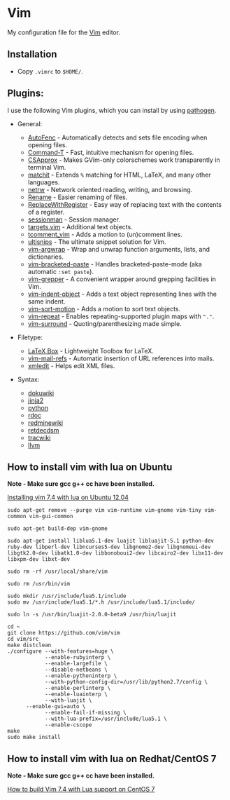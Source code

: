 Vim
===

My configuration file for the [Vim](http://www.vim.org/) editor.

Installation
------------

* Copy `.vimrc` to `$HOME/`.

Plugins:
--------

I use the following Vim plugins, which you can install by using
[pathogen](https://github.com/tpope/vim-pathogen).

* General:
  * [AutoFenc](https://github.com/s3rvac/AutoFenc) - Automatically detects and sets file encoding when opening files.
  * [Command-T](https://github.com/wincent/command-t) - Fast, intuitive mechanism for opening files.
  * [CSApprox](https://github.com/godlygeek/csapprox) - Makes GVim-only colorschemes work transparently in terminal Vim.
  * [matchit](http://www.vim.org/scripts/script.php?script_id=39) - Extends `%` matching for HTML, LaTeX, and many other languages.
  * [netrw](http://www.vim.org/scripts/script.php?script_id=1075) - Network oriented reading, writing, and browsing.
  * [Rename](http://www.vim.org/scripts/script.php?script_id=1928) - Easier renaming of files.
  * [ReplaceWithRegister](https://github.com/vim-scripts/ReplaceWithRegister) - Easy way of replacing text with the contents of a register.
  * [sessionman](http://www.vim.org/scripts/script.php?script_id=2010) - Session manager.
  * [targets.vim](https://github.com/wellle/targets.vim) - Additional text objects.
  * [tcomment_vim](https://github.com/tomtom/tcomment_vim) - Adds a motion to (un)comment lines.
  * [ultisnips](https://github.com/SirVer/ultisnips) - The ultimate snippet solution for Vim.
  * [vim-argwrap](https://github.com/FooSoft/vim-argwrap) - Wrap and unwrap function arguments, lists, and dictionaries.
  * [vim-bracketed-paste](https://github.com/ConradIrwin/vim-bracketed-paste) - Handles bracketed-paste-mode (aka automatic `:set paste`).
  * [vim-grepper](https://github.com/mhinz/vim-grepper) - A convenient wrapper around grepping facilities in Vim.
  * [vim-indent-object](https://github.com/michaeljsmith/vim-indent-object) - Adds a text object representing lines with the same indent.
  * [vim-sort-motion](https://github.com/christoomey/vim-sort-motion) - Adds a motion to sort text objects.
  * [vim-repeat](https://github.com/tpope/vim-repeat) - Enables repeating-supported plugin maps with `"."`.
  * [vim-surround](https://github.com/tpope/vim-surround) - Quoting/parenthesizing made simple.

* Filetype:
  * [LaTeX Box](https://github.com/LaTeX-Box-Team/LaTeX-Box) - Lightweight Toolbox for LaTeX.
  * [vim-mail-refs](https://github.com/sopticek/vim-mail-refs) - Automatic insertion of URL references into mails.
  * [xmledit](https://github.com/sukima/xmledit) - Helps edit XML files.

* Syntax:
  * [dokuwiki](https://github.com/nblock/vim-dokuwiki)
  * [jinja2](https://github.com/Glench/Vim-Jinja2-Syntax)
  * [python](https://github.com/hdima/python-syntax)
  * [rdoc](https://github.com/depuracao/vim-rdoc)
  * [redminewiki](https://github.com/s3rvac/vim-syntax-redminewiki)
  * [retdecdsm](https://github.com/s3rvac/vim-syntax-retdecdsm)
  * [tracwiki](http://www.vim.org/scripts/script.php?script_id=3337)
  * [llvm](https://llvm.org/svn/llvm-project/llvm/trunk/utils/vim/syntax/llvm.vim)


How to install vim with lua on Ubuntu
-------------------------------------
**Note - Make sure gcc g++ cc have been installed.**

[Installing vim 7.4 with lua on Ubuntu 12.04](https://gist.github.com/jdewit/9818870)
```
sudo apt-get remove --purge vim vim-runtime vim-gnome vim-tiny vim-common vim-gui-common

sudo apt-get build-dep vim-gnome

sudo apt-get install liblua5.1-dev luajit libluajit-5.1 python-dev ruby-dev libperl-dev libncurses5-dev libgnome2-dev libgnomeui-dev libgtk2.0-dev libatk1.0-dev libbonoboui2-dev libcairo2-dev libx11-dev libxpm-dev libxt-dev

sudo rm -rf /usr/local/share/vim

sudo rm /usr/bin/vim

sudo mkdir /usr/include/lua5.1/include
sudo mv /usr/include/lua5.1/*.h /usr/include/lua5.1/include/

sudo ln -s /usr/bin/luajit-2.0.0-beta9 /usr/bin/luajit

cd ~
git clone https://github.com/vim/vim
cd vim/src
make distclean
./configure --with-features=huge \
            --enable-rubyinterp \
            --enable-largefile \
            --disable-netbeans \
            --enable-pythoninterp \
            --with-python-config-dir=/usr/lib/python2.7/config \
            --enable-perlinterp \
            --enable-luainterp \
            --with-luajit \
      --enable-gui=auto \
            --enable-fail-if-missing \
            --with-lua-prefix=/usr/include/lua5.1 \
            --enable-cscope
make
sudo make install
```

How to install vim with lua on Redhat/CentOS 7
----------------------------------------------
**Note - Make sure gcc g++ cc have been installed.**

[How to build Vim 7.4 with Lua support on CentOS 7](https://dky.io/post/how-to-build-vim-7.4-with-lua-support-on-centos-7/)

